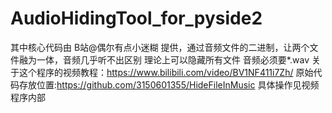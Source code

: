 # AudioHidingTool_for_pyside2
其中核心代码由 B站@偶尔有点小迷糊 提供，通过音频文件的二进制，让两个文件融为一体，音频几乎听不出区别
理论上可以隐藏所有文件
音频必须要*.wav
关于这个程序的视频教程：https://www.bilibili.com/video/BV1NF411i7Zh/
原始代码存放位置:https://github.com/3150601355/HideFileInMusic
具体操作见视频程序内部

